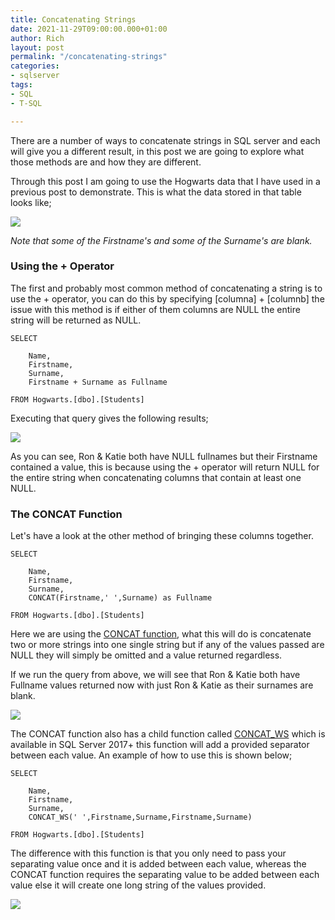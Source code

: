 ```yaml
---
title: Concatenating Strings
date: 2021-11-29T09:00:00.000+01:00
author: Rich
layout: post
permalink: "/concatenating-strings"
categories:
- sqlserver
tags:
- SQL
- T-SQL

---
```


There are a number of ways to concatenate strings in SQL server and each will give you a different result, in this post we are going to explore what those methods are and how they are different. 

Through this post I am going to use the Hogwarts data that I have used in a previous post to demonstrate. This is what the data stored in that table looks like; 

![](/img/concat-table.png)

*Note that some of the Firstname's and some of the Surname's are blank.*

### Using the + Operator

The first and probably most common method of concatenating a string is to use the + operator, you can do this by specifying [columna] + [columnb] the issue with this method is if either of them columns are NULL the entire string will be returned as NULL.

```
SELECT

    Name,
    Firstname,
    Surname,
    Firstname + Surname as Fullname

FROM Hogwarts.[dbo].[Students] 
```

Executing that query gives the following results; 

![](/img/concat-1.png)

As you can see, Ron & Katie both have NULL fullnames but their Firstname contained a value, this is because using the + operator will return NULL for the entire string when concatenating columns that contain at least one NULL. 

### The CONCAT Function

Let's have a look at the other method of bringing these columns together. 

```
SELECT

    Name,
    Firstname,
    Surname,
    CONCAT(Firstname,' ',Surname) as Fullname

FROM Hogwarts.[dbo].[Students] 
```

Here we are using the [CONCAT function](https://docs.microsoft.com/en-us/sql/t-sql/functions/concat-transact-sql?view=sql-server-ver15), what this will do is concatenate two or more strings into one single string but if any of the values passed are NULL they will simply be omitted and a value returned regardless. 

If we run the query from above, we will see that Ron & Katie both have Fullname values returned now with just Ron & Katie as their surnames are blank. 

![](/img/concat-2.png)

The CONCAT function also has a child function called [CONCAT_WS](https://docs.microsoft.com/en-us/sql/t-sql/functions/concat-ws-transact-sql?view=sql-server-ver15) which is available in SQL Server 2017+ this function will add a provided separator between each value. An example of how to use this is shown below;

```
SELECT

    Name,
    Firstname,
    Surname,
    CONCAT_WS(' ',Firstname,Surname,Firstname,Surname)

FROM Hogwarts.[dbo].[Students] 
```

The difference with this function is that you only need to pass your separating value once and it is added between each value, whereas the CONCAT function requires the separating value to be added between each value else it will create one long string of the values provided. 

![](/img/concat-3.png)